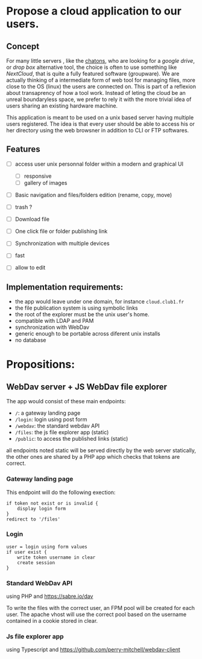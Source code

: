 # Propose a cloud application to our users.

## Concept

For many little servers , like the [chatons](https://chatons.org/fr), who are looking for a *google drive*, or *drop box* alternative tool, the choice is often to use something like *NextCloud*, that is quite a fully featured software (groupware).
We are actually thinking of a intermediate form of web tool for managing files, more close to the OS (linux) the users are connected on. This is part of a reflexion about transaprency of how a tool work. Instead of leting the cloud be an unreal boundaryless space, we prefer to rely it with the more trivial idea of users sharing an existing hardware machine.

This application is meant to be used on a unix based server having multiple users registered. The idea is that every user should be able to access his or her directory using the web browsner in addition to CLI or FTP softwares.


## Features

- [ ] access user unix personnal folder within a modern and graphical UI
    - [ ] responsive
    - [ ] gallery of images
- [ ] Basic navigation and files/folders edition (rename, copy, move)
- [ ] trash ?
- [ ] Download file
- [ ] One click file or folder publishing link
- [ ] Synchronization with multiple devices
- [ ] fast
- [ ] allow to edit 


## Implementation requirements:

- the app would leave under one domain, for instance `cloud.club1.fr`
- the file publication system is using symbolic links
- the root of the explorer must be the unix user's home.
- compatible with LDAP and PAM
- synchronization with WebDav
- generic enough to be portable across diferent unix installs
- no database

# Propositions:

## WebDav server + JS WebDav file explorer

The app would consist of these main endpoints:

- `/`:       a gateway landing page
- `/login`:  login using post form
- `/webdav`: the standard webdav API
- `/files`:  the js file explorer app (static)
- `/public`: to access the published links (static)

all endpoints noted static will be served directly by the web server statically,
the other ones are shared by a PHP app which checks that tokens are correct.

### Gateway landing page

This endpoint will do the following exection:

```
if token not exist or is invalid {
    display login form
}
redirect to '/files'
```

### Login

```
user = login using form values
if user exist {
    write token username in clear
    create session
}
```


### Standard WebDav API

using PHP and https://sabre.io/dav

To write the files with the correct user, an FPM pool will be created for each
user. The apache vhost will use the correct pool based on the username contained
in a cookie stored in clear.

### Js file explorer app

using Typescript and https://github.com/perry-mitchell/webdav-client
